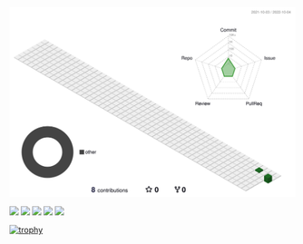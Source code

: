 ![](./profile-3d-contrib/profile-green-animate.svg)

![](http://github-profile-summary-cards.vercel.app/api/cards/profile-details?username=44232502&count_private=true&theme=dracula)
![](http://github-profile-summary-cards.vercel.app/api/cards/repos-per-language?username=44232502&count_private=true&theme=dracula)
![](http://github-profile-summary-cards.vercel.app/api/cards/most-commit-language?username=44232502&count_private=true&theme=dracula)
![](http://github-profile-summary-cards.vercel.app/api/cards/stats?username=44232502&count_private=true&theme=dracula)
![](http://github-profile-summary-cards.vercel.app/api/cards/productive-time?username=44232502&count_private=true&theme=dracula&utcOffset=8)

[![trophy](https://github-profile-trophy.vercel.app/?username=44232502&count_private=true&theme=onedark&column=7)](https://github.com/ryo-ma/github-profile-trophy)
